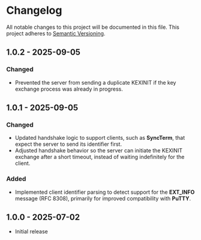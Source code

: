 # Changelog
All notable changes to this project will be documented in this file.
This project adheres to [Semantic Versioning](http://semver.org/).

## 1.0.2 - 2025-09-05

### Changed

  * Prevented the server from sending a duplicate KEXINIT if the key exchange
    process was already in progress.

## 1.0.1 - 2025-09-05

### Changed

  * Updated handshake logic to support clients, such as **SyncTerm**, that expect the server to send its identifier first.
  * Adjusted handshake behavior so the server can initiate the KEXINIT exchange after a short timeout, instead of waiting indefinitely for the client.

### Added

  * Implemented client identifier parsing to detect support for the **EXT_INFO** message (RFC 8308), primarily for improved compatibility with **PuTTY**.

## 1.0.0 - 2025-07-02

  * Initial release